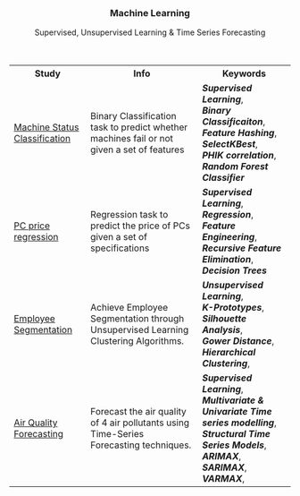
<br />
<p align="center">
  <h3 align="center">Machine Learning</h3>

  <p align="center">
    Supervised, Unsupervised Learning & Time Series Forecasting
    <br />
    <br />
    <br />
  </p>
</p>

<table>
    <tr>
        <th>Study</th>
        <th>Info</th>
        <th>Keywords</th>
    </tr>
    <tr>
        <td><a href = "https://github.com/lhurr/Machine-Learning/edit/main/README.md">Machine Status Classification</a></td>
        <td>Binary Classification task to predict whether machines fail or not given a set of features</td>
        <td>
            <em><b>Supervised Learning</b></em>,<br>
            <em><b>Binary Classificaiton</b></em>,<br>
            <em><b>Feature Hashing</b></em>,<br>
            <em><b>SelectKBest</b></em>,<br>
            <em><b>PHIK correlation</b></em>,<br>
            <em><b>Random Forest Classifier</b></em><br>
        </td>
    </tr>
      <tr>
        <td><a href = "https://github.com/lhurr/Machine-Learning/edit/main/README.md">PC price regression</a></td>
        <td>Regression task to predict the price of PCs given a set of specifications</td>
        <td>
            <em><b>Supervised Learning</b></em>,<br>
            <em><b>Regression</b></em>,<br>
            <em><b>Feature Engineering</b></em>,<br>
            <em><b>Recursive Feature Elimination</b></em>,<br>
            <em><b>Decision Trees</b></em><br>
        </td>
    </tr>
        <tr>
        <td><a href="https://github.com/lhurr/Machine-Learning">Employee Segmentation</a></td>
        <td>Achieve Employee Segmentation through Unsupervised Learning Clustering Algorithms.</td>
        <td>
            <em><b>Unsupervised Learning</b></em>,<br>
            <em><b>K-Prototypes</b></em>,<br>
            <em><b>Silhouette Analysis</b></em>,<br>
            <em><b>Gower Distance</b></em>,<br>
            <em><b>Hierarchical Clustering</b></em>,<br>
        </td>
    </tr>  
    <tr>
        <td><a href="https://github.com/lhurr/Machine-Learning">Air Quality Forecasting</a></td>
        <td>Forecast the air quality of 4 air pollutants using Time-Series Forecasting techniques.</td>
        <td>
            <em><b>Supervised Learning</b></em>,<br>
            <em><b>Multivariate & Univariate Time series modelling</b></em>,<br>
            <em><b>Structural Time Series Models</b></em>,<br>
            <em><b>ARIMAX</b></em>,<br>
            <em><b>SARIMAX</b></em>,<br>
            <em><b>VARMAX</b></em>,<br>
        </td>
    </tr>

</table>
